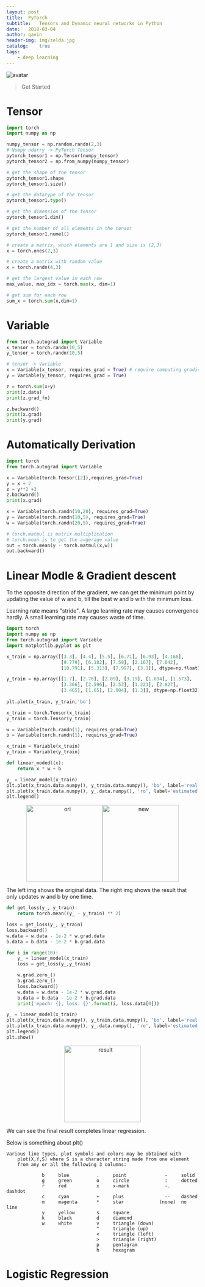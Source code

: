 ```yaml
---
layout: post
title:  PyTorch
subtitle:   Tensors and Dynamic neural networks in Python
date:   2018-03-04
author: gavin
header-img: img/zelda.jpg
catalog:    true
tags:
    - deep learning
---
```


![avatar](/img/pytorch.jpeg)

> Get Started

# Tensor

```python
import torch
import numpy as np

numpy_tensor = np.random.randn(2,3)
# Numpy ndarry -> PyTorch Tensor
pytorch_tensor1 = np.Tensor(numpy_tensor)
pytorch_tensor2 = np.from_numpy(numpy_tensor)

# get the shape of the tensor
pytorch_tensor1.shape
pytorch_tensor1.size()

# get the datatype of the tensor
pytorch_tensor1.type()

# get the dimension of the tensor
pytorch_tensor1.dim()

# get the number of all elements in the tensor
pytorch_tensor1.numel()

# create a matrix, which elements are 1 and size is (2,3)
x = torch.ones(2,3)

# create a matrix with random value
x = torch.randn(4,3)

# get the largest value in each row
max_value, max_idx = torch.max(x, dim=1)

# get sum for each row
sum_x = torch.sum(x,dim=1)

```

# Variable

```python
from torch.autograd import Variable
x_tensor = torch.randn(10,5)
y_tensor = torch.randn(10,5)

# tensor -> Variable
x = Variable(x_tensor, requires_grad = True) # require computing gradient
y = Variable(y_tensor, requires_grad = True)

z = torch.sum(x+y)
print(z.data)
print(z.grad_fn)

z.backward()
print(x.grad)
print(y.grad)
```

# Automatically Derivation

```python
import torch
from torch.autograd import Variable

x = Variable(torch.Tensor([2]),requires_grad=True)
y = x + 2
z = y**2 +3
z.backward()
print(x.grad)

x = Variable(torch.randn(10,20), requires_grad=True)
y = Variable(torch.randn(10,5), requires_grad=True)
w = Variable(torch.randn(20,5), requires_grad=True)

# torch.matmul is matrix multiplication
# torch.mean is to get the avgerage value
out = torch.mean(y - torch.matmul(x,w))
out.backward()

```

# Linear Modle & Gradient descent

To the opposite direction of the gradient, we can get the minimum point by updating the value of w and b, till the best w and b with the minimum loss.

Learning rate means "stride". A large learning rate may causes convergence hardly. A small learning rate may causes waste of time.

```python
import torch
import numpy as np
from torch.autograd import Variable
import matplotlib.pyplot as plt

x_train = np.array([[3.3], [4.4], [5.5], [6.71], [6.93], [4.168],
                    [9.779], [6.182], [7.59], [2.167], [7.042],
                    [10.791], [5.313], [7.997], [3.1]], dtype=np.float32)

y_train = np.array([[1.7], [2.76], [2.09], [3.19], [1.694], [1.573],
                    [3.366], [2.596], [2.53], [1.221], [2.827],
                    [3.465], [1.65], [2.904], [1.3]], dtype=np.float32)
                    
plt.plot(x_train, y_train,'bo')

x_train = torch.Tensor(x_train)
y_train = torch.Tensor(y_train)

w = Variable(torch.randn(1), requires_grad=True)
b = Variable(torch.randn(1), requires_grad=True)

x_train = Variable(x_train)
y_train = Variable(y_train)

def linear_modedl(x):
    return x * w + b

y_ = linear_model(x_train)
plt.plot(x_train.data.numpy(), y_train.data.numpy(), 'bo', label='real')
plt.plot(x_train.data.numpy(), y_.data.numpy(), 'ro', label='estimated')
plt.legend()

```

<div align="center">
<img src="/img/pytorch/linear1.png" height="200px" alt="ori" ><img src="/img/pytorch/linear2.png" height="200px" alt="new" >    
</div>


The left img shows the original data. The right img shows the result that only updates w and b by one time.


```python
def get_loss(y_, y_train):
    return torch.mean((y_ - y_train) ** 2)

loss = get_loss(y_, y_train)
loss.backward()
w.data = w.data - 1e-2 * w.grad.data
b.data = b.data - 1e-2 * b.grad.data

for i in range(10):
    y_ = linear_model(x_train)
    loss = get_loss(y_,y_train)

    w.grad.zero_()
    b.grad.zero_()
    loss.backward()
    w.data = w.data - 1e-2 * w.grad.data
    b.data = b.data - 1e-2 * b.grad.data
    print('epoch: {}, loss: {}'.format(i, loss.data[0]))

y_ = linear_model(x_train)
plt.plot(x_train.data.numpy(), y_train.data.numpy(), 'bo', label='real')
plt.plot(x_train.data.numpy(), y_.data.numpy(), 'ro', label='estimated')
plt.legend()
plt.show()
```

<div align="center">
<img src="/img/pytorch/linear3.png" height="200px" alt="result" >
</div>
                                                               
We can see the final result completes linear regression.
                                                                
Below is something about plt()                                                               
```
Various line types, plot symbols and colors may be obtained with
    plot(X,Y,S) where S is a character string made from one element
    from any or all the following 3 columns:

             b     blue          .     point              -     solid
             g     green         o     circle             :     dotted
             r     red           x     x-mark             -.    dashdot 
             c     cyan          +     plus               --    dashed   
             m     magenta       *     star             (none)  no line
             y     yellow        s     square
             k     black         d     diamond
             w     white         v     triangle (down)
                                 ^     triangle (up)
                                 <     triangle (left)
                                 >     triangle (right)
                                 p     pentagram
                                 h     hexagram
```

# Logistic Regression

